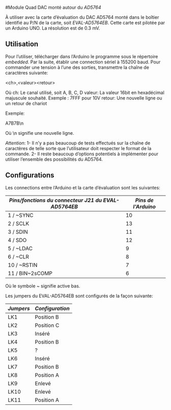 #Module Quad DAC monté autour du *AD5764*

À utiliser avec la carte d’évaluation du DAC AD5764 monté dans le boîtier identifié au P/N de la carte, soit *EVAL-AD5764EB*. Cette carte est pilotée par un Arduino UNO. La résolution est de 0.3 mV.

## Utilisation

Pour l’utiliser, télécharger dans l’Arduino le programme sous le répertoire *embedded*. Par la suite, établir une connection sériel à 155200 baud. Pour commander une tension à l’une des sorties, transmettre la chaîne de caractères suivante:


\<ch\>,\<valeur\>\<retour\>


Où
ch: Le canal utilisé, soit A, B, C, D
valeur: La valeur 16bit en hexadécimal majuscule souhaité. Exemple : 7FFF pour 10V
retour: Une nouvelle ligne ou un retour de chariot


Exemple:

A7B7B\n

Où \n signifie une nouvelle ligne.


*Attention*:
1- Il n’y a pas beaucoup de tests effectués sur la chaîne de caractères de telle sorte que l’utilisateur doit respecter le format de la commande.
2- Il reste beaucoup d’options potentiels à implémenter pour utiliser l’ensemble des possibilités du AD5764.

## Configurations

Les connections entre l’Arduino et la carte d’évaluation sont les suivantes:


| *Pins/fonctions du connecteur *J21* du EVAL-AD5764EB* | *Pins de l'Arduino* |
|-------------------------------------------------------|---------------------|
| 1 / ~SYNC                                             | 10                  |
| 2 / SCLK                                              | 13                  |
| 3 / SDIN                                              | 11                  |
| 4 / SDO                                               | 12                  |
| 5 / ~LDAC                                             | 9                   |
| 6 / ~CLR                                              | 8                   |
| 10 / ~RSTIN                                           | 7                   |
| 11 / BIN~2sCOMP                                       | 6                   |

Où le symbole ~ signifie active bas.


Les jumpers du EVAL-AD5764EB sont configurés de la façon suivante:

| *Jumpers* | *Configuration* |
|-----------|-----------------|
| LK1       | Position B      |
| LK2       | Position C      |
| LK3       | Inséré          |
| LK4       | Position B      |
| LK5       | ?               |
| LK6       | Inséré          |
| LK7       | Position B      |
| LK8       | Position A      |
| LK9       | Enlevé          |
| LK10      | Enlevé          |
| LK11      | Position A      |

